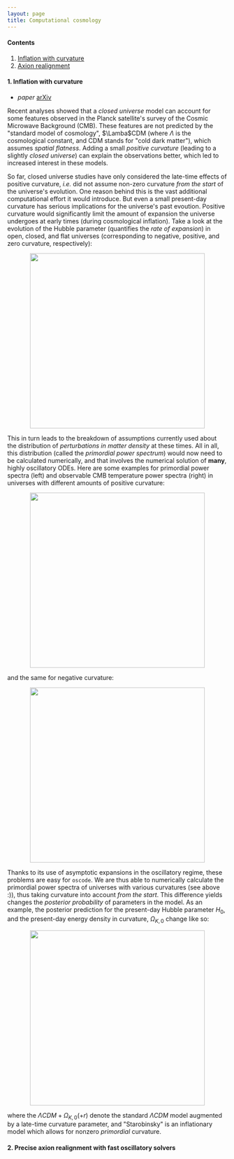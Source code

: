 ```yaml
---
layout: page
title: Computational cosmology
---
```


#### Contents
1. [Inflation with curvature](#closeduni)
2. [Axion realignment](#axions) 
  
  
  
  
#### 1. Inflation with curvature <a name="curveduni"></a>

- _paper_ <a href="https://arxiv.org/abs/2205.07374" class="button primary small icon solid fa-external-link-alt">arXiv</a>


Recent analyses showed that a _closed universe_ model can account for some features observed in the Planck satellite's survey of the Cosmic Microwave Background (CMB). These features are not predicted by the "standard model of cosmology", $\Lamba$CDM (where $\Lambda$ is the cosmological constant, and CDM stands for "cold dark matter"), which assumes _spatial flatness_. Adding a small _positive curvature_ (leading to a slightly _closed universe_) can explain the observations better, which led to increased interest in these models. 

So far, closed universe studies have only considered the late-time effects of positive curvature, _i.e._ did not assume non-zero curvature _from the start_ of the universe's evolution. One reason behind this is the vast additional computational effort it would introduce. But even a small present-day curvature has serious implications for the universe's past evoution. Positive curvature would significantly limit the amount of expansion the universe undergoes at early times (during cosmological inflation). Take a look at the evolution of the Hubble parameter (quantifies the _rate of expansion_) in open, closed, and flat universes (corresponding to negative, positive, and zero curvature, respectively):

<p align="center">
<a href="#" class="image"><img src="{{ site.baseurl }}/images/curvature_h-t.jpeg" alt="" height='400'></a>
</p>


This in turn leads to the breakdown of assumptions currently used about the distribution of _perturbations in matter density_ at these times. All in all, this distribution (called the _primordial power spectrum_) would now need to be calculated numerically, and that involves the numerical solution of **many**, highly oscillatory ODEs. Here are some examples for primordial power spectra (left) and observable CMB temperature power spectra (right) in universes with different amounts of positive curvature:

<p align="center">
<a href="#" class="image"><img src="{{ site.baseurl }}/images/curved_paramdependence_stb_AsfoH_PPS_Cls_fi_Ok_plus0_01.jpg" alt="" height='400'></a>
</p>

and the same for negative curvature:

<p align="center">
<a href="#" class="image"><img src="{{ site.baseurl }}/images/curved_paramdependence_stb_AsfoH_PPS_Cls_fi.jpeg" alt="" height='400'></a>
</p>

Thanks to its use of asymptotic expansions in the oscillatory regime, these problems are easy for `oscode`. We are thus able to numerically calculate the primordial power spectra of universes with various curvatures (see above :)), thus taking curvature into account _from the start_. This difference yields changes the _posterior probability_ of parameters in the model. As an example, the posterior prediction for the present-day Hubble parameter $H_0$, and the present-day energy density in curvature, $\Omega_{K, 0}$ change like so:

<p align="center">
<a href="#" class="image"><img src="{{ site.baseurl }}/images/curvature-inference.jpg" alt="" height='400'></a>
</p>

where the $\Lambda CDM + \Omega_{K, 0} (+r)$ denote the standard $\Lambda CDM$ model augmented by a late-time curvature parameter, and "Starobinsky" is an inflationary model which allows for nonzero _primordial_ curvature.  


#### 2. Precise axion realignment with fast oscillatory solvers <a name="axions"></a>
